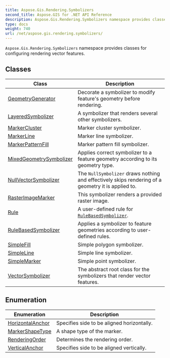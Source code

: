 ```yaml
---
title: Aspose.Gis.Rendering.Symbolizers
second_title: Aspose.GIS for .NET API Reference
description: Aspose.Gis.Rendering.Symbolizers namespace provides classes for configuring rendering vector features
type: docs
weight: 740
url: /net/aspose.gis.rendering.symbolizers/
---
```

`Aspose.Gis.Rendering.Symbolizers` namespace provides classes for configuring rendering vector features.

## Classes

| Class | Description |
| --- | --- |
| [GeometryGenerator](./geometrygenerator/) | Decorate a symbolizer to modify feature's geometry before rendering. |
| [LayeredSymbolizer](./layeredsymbolizer/) | A symbolizer that renders several other symbolizers. |
| [MarkerCluster](./markercluster/) | Marker cluster symbolizer. |
| [MarkerLine](./markerline/) | Marker line symbolizer. |
| [MarkerPatternFill](./markerpatternfill/) | Marker pattern fill symbolizer. |
| [MixedGeometrySymbolizer](./mixedgeometrysymbolizer/) | Applies correct symbolizer to a feature geometry according to its geometry type. |
| [NullVectorSymbolizer](./nullvectorsymbolizer/) | The `NullSymbolizer` draws nothing and effectively skips rendering of a geometry it is applied to. |
| [RasterImageMarker](./rasterimagemarker/) | This symbolizer renders a provided raster image. |
| [Rule](./rule/) | A user-defined rule for [`RuleBasedSymbolizer`](../aspose.gis.rendering.symbolizers/rulebasedsymbolizer/). |
| [RuleBasedSymbolizer](./rulebasedsymbolizer/) | Applies a symbolizer to feature geometries according to user-defined rules. |
| [SimpleFill](./simplefill/) | Simple polygon symbolizer. |
| [SimpleLine](./simpleline/) | Simple line symbolizer. |
| [SimpleMarker](./simplemarker/) | Simple point symbolizer. |
| [VectorSymbolizer](./vectorsymbolizer/) | The abstract root class for the symbolizers that render vector features. |
## Enumeration

| Enumeration | Description |
| --- | --- |
| [HorizontalAnchor](./horizontalanchor/) | Specifies side to be aligned horizontally. |
| [MarkerShapeType](./markershapetype/) | A shape type of the marker. |
| [RenderingOrder](./renderingorder/) | Determines the rendering order. |
| [VerticalAnchor](./verticalanchor/) | Specifies side to be aligned vertically. |


